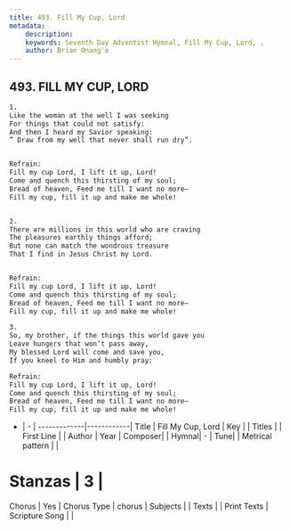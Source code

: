 ```yaml
---
title: 493. Fill My Cup, Lord
metadata:
    description: 
    keywords: Seventh Day Adventist Hymnal, Fill My Cup, Lord, , 
    author: Brian Onang'o
---
```



## 493. FILL MY CUP, LORD

```txt
1.
Like the woman at the well I was seeking
For things that could not satisfy:
And then I heard my Savior speaking:
” Draw from my well that never shall run dry”.


Refrain:
Fill my cup Lord, I lift it up, Lord!
Come and quench this thirsting of my soul;
Bread of heaven, Feed me till I want no more–
Fill my cup, fill it up and make me whole!


2.
There are millions in this world who are craving
The pleasures earthly things afford;
But none can match the wondrous treasure
That I find in Jesus Christ my Lord.


Refrain:
Fill my cup Lord, I lift it up, Lord!
Come and quench this thirsting of my soul;
Bread of heaven, Feed me till I want no more–
Fill my cup, fill it up and make me whole!

3.
So, my brother, if the things this world gave you
Leave hungers that won’t pass away,
My blessed Lord will come and save you,
If you kneel to Him and humbly pray:

Refrain:
Fill my cup Lord, I lift it up, Lord!
Come and quench this thirsting of my soul;
Bread of heaven, Feed me till I want no more–
Fill my cup, fill it up and make me whole!

```

- |   -  |
-------------|------------|
Title | Fill My Cup, Lord |
Key |  |
Titles |  |
First Line |  |
Author | 
Year | 
Composer|  |
Hymnal|  - |
Tune|  |
Metrical pattern | |
# Stanzas | 3 |
Chorus | Yes |
Chorus Type | chorus |
Subjects |  |
Texts |  |
Print Texts | 
Scripture Song |  |
  
